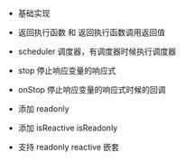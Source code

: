 - 基础实现

- 返回执行函数 和 返回执行函数调用返回值

- scheduler 调度器，有调度器时候执行调度器

- stop 停止响应变量的响应式

- onStop 停止响应变量的响应式时候的回调

- 添加 readonly

- 添加 isReactive isReadonly

- 支持 readonly reactive 嵌套
